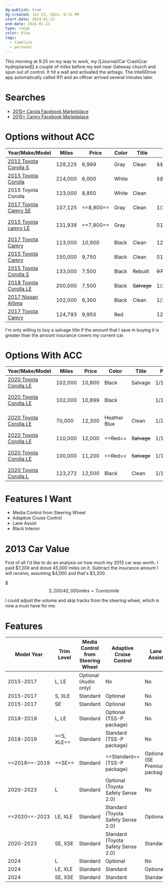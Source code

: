 ```yaml
---
dg-publish: true
dg-created: Jan 23, 2024, 6:12 PM
start-date: 2024-01-23
end-date: 2024-01-23
type: range
color: blue
tags:
  - timeline
  - personal
---
```

This morning at 9:25 on my way to work, my [[Journal/Car Crash|car hydroplaned]] a couple of miles before my exit near Gateway church and spun out of control. It hit a wall and activated the airbags. The IntelliDrive app automatically called 911 and an officer arrived several minutes later.


# Searches

- [2015+ Carola Facebook Marketplace](https://www.facebook.com/marketplace/category/vehicles?minPrice=6000&maxPrice=14000&maxMileage=150000&minYear=2015&sortBy=vehicle_year_descend&make=2318041991806363&model=647700429016304&exact=false)
- [2015+ Camry Facebook Marketplace](https://www.facebook.com/marketplace/category/vehicles?minPrice=6000&maxPrice=14000&maxMileage=150000&minYear=2015&sortBy=vehicle_year_descend&make=2318041991806363&model=582109948940125&exact=false)

# Options without ACC

| Year/Make/Model                                                                                                                                                    | Miles   | Price     | Color | Title       | Posted         | Location               |
| ------------------------------------------------------------------------------------------------------------------------------------------------------------------ | ------- | --------- | ----- | ----------- | -------------- | ---------------------- |
| [2012 Toyota Corolla S](https://www.facebook.com/marketplace/107925612568471/?hoisted_items=2078799045790203)                                                      | 128,225 | 6,999     | Gray  | Clean       | ~~11/25/2023~~ |                        |
| [2015 Toyota Corolla](https://www.facebook.com/marketplace/item/327230413446793/?ref=browse_tab&referral_code=marketplace_top_picks&referral_story_type=top_picks) | 214,000 | 6,000     | White |             | ~~12/20/2023~~ |                        |
| 2015 Toyota Corolla                                                                                                                                                | 123,000 | 8,850     | White | Clean       |                | Carrollton, TX         |
| [2017 Toyota Camry SE](https://www.facebook.com/marketplace/item/1400325894202347/)<br>                                                                            | 107,125 | ==8,900== | Gray  | Clean       | 1/20/2024      | Grand Prairie, TX      |
| [2015 Toyota camry LE](https://www.facebook.com/marketplace/item/2293259074206841/)                                                                                | 131,938 | ==7,800== | Gray  |             | 01/09/2024     | 3822 N Westmoreland Rd |
| [2017 Toyota Camry](https://www.facebook.com/marketplace/item/352823484053894/)                                                                                    | 113,000 | 10,900    | Black | Clean       | 12/20/2023     | Farmersville, TX       |
| [2015 Toyota Camry](https://www.facebook.com/marketplace/item/786908429931041/)                                                                                    | 150,000 | 9,750     | Black | Clean       | 01/09/2024     | Irving, TX             |
| [2015 Toyota Corolla S](https://www.facebook.com/marketplace/item/1656674621499914/)                                                                               | 133,000 | 7,500     | Black | Rebuilt     | ~~07/23/2023~~ | Dallas, TX             |
| [2018 Toyota Corolla LE](https://www.facebook.com/marketplace/item/907493074002209/)                                                                               | 200,000 | 7,500     | Black | ~~Salvage~~ | 1/23/2024      | Dallas, TX             |
| [2017 Nissan Altima](https://www.facebook.com/marketplace/item/393590883079614/)                                                                                   | 102,000 | 6,300     | Black | Clean       | 1/23/2024      | Sachse, TX             |
| [2017 Toyota Camry](https://www.facebook.com/marketplace/item/1750553338752398/)                                                                                                                                                                   | 124,793        | 9,950          | Red      |             | 12/20/2023               | Fort Worth, TX                       |

I'm only willing to buy a salvage title if the amount that I save in buying it is greater than the amount insurance covers my current car.

# Options With ACC


| Year/Make/Model                                                                       | Miles   | Price  | Color        | Title       | Posted    | Location          |
| ------------------------------------------------------------------------------------- | ------- | ------ | ------------ | ----------- | --------- | ----------------- |
| [2020 Toyota Corolla LE](https://www.facebook.com/marketplace/item/2022221214828176/) | 102,000 | 10,800 | Black        | Salvage     | 1/16/2024 | Dallas, TX        |
| [2020 Toyota Corolla LE](https://www.facebook.com/marketplace/item/282049144523087/)  | 102,000 | 10,899 | Black        |             | 1/16/2024 | 10724 CF Hawn Fwy |
| [2020 Toyota Corolla LE](https://www.facebook.com/marketplace/item/336627085876664/)  | 70,000  | 12,300 | Heather Blue | Clean       | 1/20/2024 | Balch Springs, TX |
| [2020 Toyota Corolla LE](https://www.facebook.com/marketplace/item/1113522073394507/) | 110,000 | 12,000 | ==Red==      | ~~Salvage~~ | 1/16/2024 | Dallas, TX        |
| [2020 Toyota Corolla LE](https://www.facebook.com/marketplace/item/1106384710696455/) | 100,000 | 11,200 | ==Red==      | ~~Salvage~~ | 1/16/2024 | Flower Mound, TX  |
| [2020 Toyota Corolla L](https://www.facebook.com/marketplace/item/1048853593007615/)                                                                                      | 123,272        | 12,500       | Black             | Clean            | 1/16/2024          | Arlington, TX                  |


# Features I Want

- Media Control from Steering Wheel
- Adaptive Cruise Control
- Lane Assist
- Black Interior

# 2013 Car Value

First of all I'd like to do an analysis on how much my 2013 car was worth. I paid $7,200 and drove 45,000 miles on it. Subtract the insurance amount I will receive, assuming $4,000 and that's $3,200.

$$$3,200 /42,000 miles = 7 cents / mile $$

I could adjust the volume and skip tracks from the steering wheel, which is now a must have for me.

# Features

| Model Year | Trim Level | Media Control from Steering Wheel | Adaptive Cruise Control | Lane Assist |
| ---- | ---- | ---- | ---- | ---- |
| 2015-2017 | L, LE | Optional (Audio only) | No | No |
| 2015-2017 | S, XLE | Standard | Optional | No |
| 2015-2017 | SE | Standard | Optional | No |
| 2018-2019 | L, LE | Standard | Optional (TSS-P package) | No |
| 2018-2019 | ==S, XLE== | Standard | Standard (TSS-P package) | No |
| ==2018==-2019 | ==SE== | Standard | ==Standard== (TSS-P package) | Optional (SE Premium package) |
| 2020-2023 | L | Standard | Optional (Toyota Safety Sense 2.0) | No |
| ==2020==-2023 | LE, XLE | Standard | Standard (Toyota Safety Sense 2.0) | Optional |
| 2020-2023 | SE, XSE | Standard | Standard (Toyota Safety Sense 2.0) | Standard |
| 2024 | L | Standard | Optional | No |
| 2024 | LE, XLE | Standard | Standard | Optional |
| 2024 | SE, XSE | Standard | Standard | Standard |

